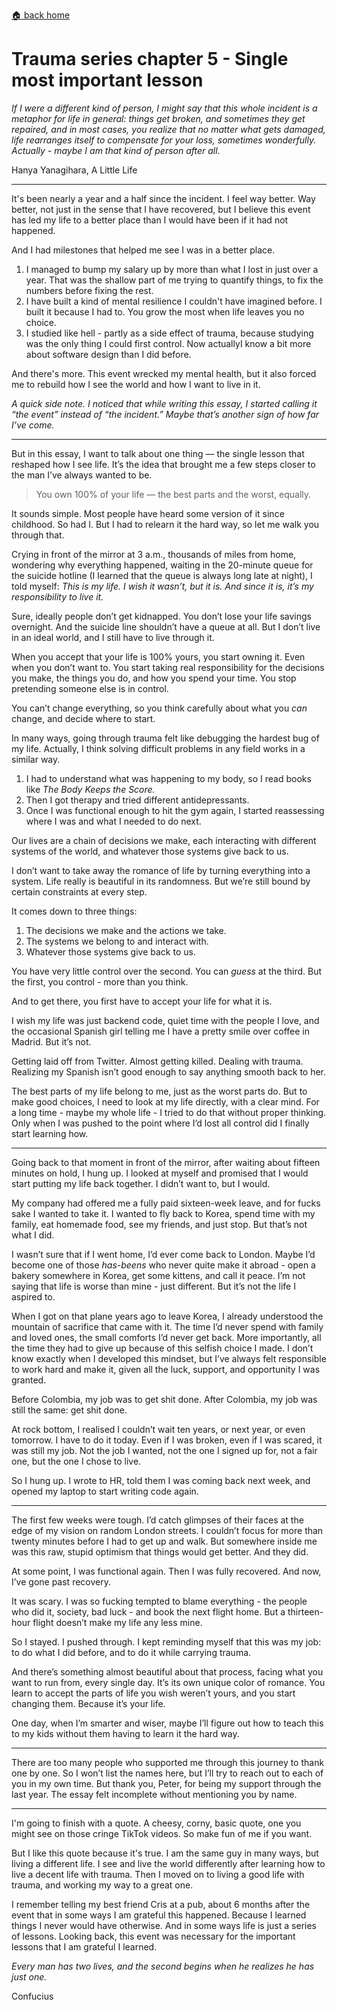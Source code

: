 [🏠 back home](/blog?home)

# **Trauma series chapter 5 - Single most important lesson**

*If I were a different kind of person, I might say that this whole incident is a metaphor for life in general: things get broken, and sometimes they get repaired, and in most cases, you realize that no matter what gets damaged, life rearranges itself to compensate for your loss, sometimes wonderfully.*
*Actually - maybe I am that kind of person after all.*

Hanya Yanagihara, A Little Life

---

It's been nearly a year and a half since the incident. I feel way better. Way better, not just in the sense that I have recovered, but I believe this event has led my life to a better place than I would have been if it had not happened.

And I had milestones that helped me see I was in a better place.
1. I managed to bump my salary up by more than what I lost in just over a year. That was the shallow part of me trying to quantify things, to fix the numbers before fixing the rest.
2. I have built a kind of mental resilience I couldn't have imagined before. I built it because I had to. You grow the most when life leaves you no choice.
3. I studied like hell - partly as a  side effect of trauma, because studying was the only thing I could first control. Now  actuallyI know a bit more about software design than I did before.

And there's more. This event wrecked my mental health, but it also forced me to rebuild how I see the world and how I want to live in it.

*A quick side note. I noticed that while writing this essay, I started calling it “the event” instead of “the incident.” Maybe that’s another sign of how far I’ve come.*

---

But in this essay, I want to talk about one thing — the single lesson that reshaped how I see life. It’s the idea that brought me a few steps closer to the man I’ve always wanted to be.

> You own 100% of your life — the best parts and the worst, equally.

It sounds simple. Most people have heard some version of it since childhood. So had I. But I had to relearn it the hard way, so let me walk you through that.

Crying in front of the mirror at 3 a.m., thousands of miles from home, wondering why everything happened, waiting in the 20-minute queue for the suicide hotline (I learned that the queue is always long late at night), I told myself: _This is my life. I wish it wasn’t, but it is. And since it is, it’s my responsibility to live it._

Sure, ideally people don’t get kidnapped. You don’t lose your life savings overnight. And the suicide line shouldn’t have a queue at all. But I don’t live in an ideal world, and I still have to live through it.

When you accept that your life is 100% yours, you start owning it. Even when you don’t want to. You start taking real responsibility for the decisions you make, the things you do, and how you spend your time. You stop pretending someone else is in control.

You can’t change everything, so you think carefully about what you _can_ change, and decide where to start.

In many ways, going through trauma felt like debugging the hardest bug of my life. Actually, I think solving difficult problems in any field works in a similar way.

1. I had to understand what was happening to my body, so I read books like _The Body Keeps the Score._
2. Then I got therapy and tried different antidepressants.
3. Once I was functional enough to hit the gym again, I started reassessing where I was and what I needed to do next.


Our lives are a chain of decisions we make, each interacting with different systems of the world, and whatever those systems give back to us.

I don’t want to take away the romance of life by turning everything into a system. Life really is beautiful in its randomness. But we’re still bound by certain constraints at every step.

It comes down to three things:

1. The decisions we make and the actions we take.
2. The systems we belong to and interact with.
3. Whatever those systems give back to us.

You have very little control over the second. You can _guess_ at the third. But the first, you control  - more than you think.

And to get there, you first have to accept your life for what it is.

I wish my life was just backend code, quiet time with the people I love, and the occasional Spanish girl telling me I have a pretty smile over coffee in Madrid. But it’s not.

Getting laid off from Twitter. Almost getting killed. Dealing with trauma. Realizing my Spanish isn’t good enough to say anything smooth back to her.

The best parts of my life belong to me, just as the worst parts do. But to make good choices, I need to look at my life directly, with a clear mind. For a long time - maybe my whole life - I tried to do that without proper thinking. Only when I was pushed to the point where I’d lost all control did I finally start learning how.


---

Going back to that moment in front of the mirror, after waiting about fifteen minutes on hold, I hung up. I looked at myself and promised that I would start putting my life back together. I didn’t want to, but I would.

My company had offered me a fully paid sixteen-week leave, and for fucks sake I wanted to take it. I wanted to fly back to Korea, spend time with my family, eat homemade food, see my friends, and just stop. But that’s not what I did.

I wasn’t sure that if I went home, I’d ever come back to London. Maybe I’d become one of those _has-beens_ who never quite make it abroad - open a bakery somewhere in Korea, get some kittens, and call it peace. I’m not saying that life is worse than mine - just different. But it’s not the life I aspired to.

When I got on that plane years ago to leave Korea, I already understood the mountain of sacrifice that came with it. The time I’d never spend with family and loved ones, the small comforts I’d never get back. More importantly, all the time they had to give up because of this selfish choice I made. I don’t know exactly when I developed this mindset, but I’ve always felt responsible to work hard and make it, given all the luck, support, and opportunity I was granted.

Before Colombia, my job was to get shit done. After Colombia, my job was still the same: get shit done.

At rock bottom, I realised I couldn’t wait ten years, or next year, or even tomorrow. I have to do it today. Even if I was broken, even if I was scared, it was still my job. Not the job I wanted, not the one I signed up for, not a fair one, but the one I chose to live.

So I hung up. I wrote to HR, told them I was coming back next week, and opened my laptop to start writing code again.

---

The first few weeks were tough. I’d catch glimpses of their faces at the edge of my vision on random London streets. I couldn’t focus for more than twenty minutes before I had to get up and walk. But somewhere inside me was this raw, stupid optimism that things would get better. And they did.

At some point, I was functional again. Then I was fully recovered. And now, I’ve gone past recovery.

It was scary. I was so fucking tempted to blame everything - the people who did it, society, bad luck - and book the next flight home. But a thirteen-hour flight doesn’t make my life any less mine.

So I stayed. I pushed through. I kept reminding myself that this was my job: to do what I did before, and to do it while carrying trauma.

And there’s something almost beautiful about that process, facing what you want to run from, every single day. It’s its own unique color of romance. You learn to accept the parts of life you wish weren’t yours, and you start changing them. Because it’s your life.

One day, when I’m smarter and wiser, maybe I’ll figure out how to teach this to my kids without them having to learn it the hard way.

---


There are too many people who supported me through this journey to thank one by one. So I won’t list the names here, but I’ll try to reach out to each of you in my own time.
But thank you, Peter, for being my support through the last year. The essay felt incomplete without mentioning you by name.


---

I'm going to finish with a quote.
A cheesy, corny, basic quote, one you might see on those cringe TikTok videos. So make fun of me if you want.

But I like this quote because it's true. I am the same guy in many ways, but living a different life. I see and live the world differently after learning how to live a decent life with trauma. Then I moved on to living a good life with trauma, and working my way to a great one.

I remember telling my best friend Cris at a pub, about 6 months after the event that in some ways I am grateful this happened. Because I learned things I never would have otherwise. And in some ways life is just a series of lessons. Looking back, this event was necessary for the important lessons that I am grateful I learned.

*Every man has two lives, and the second begins when he realizes he has just one.*

Confucius

<!-- But I like it because every time I was making progress recovering from trauma, all my friends gave me so much support. I thought I could stop there and take a break, and it would still be good enough.

Deep down, I knew this incident, this event, was an opportunity to push my limits. So I didn’t stop. I kept waking up at 6 a.m. to study
software design.

Sometimes I would find myself in relief that I have fully recovered, and have a slight dip on my determination. In those moments, I would play Arranca by Becky G. That's the last song I remember before losing consciousness playing at the bar. It brings so much anger, so much pain that that the determination kicks back in because I have no other choice.

I’m not going to stop, not the next decades. This is the life I chose. And I'm far from done.

*Don't stop when you're tired. Stop when you're done.*

David Goggins -->
